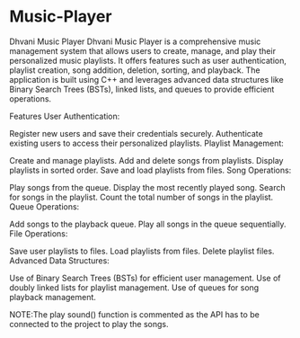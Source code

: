 # Music-Player
Dhvani Music Player Dhvani Music Player is a comprehensive music management system that allows users to create, manage, and play their personalized music playlists. It offers features such as user authentication, playlist creation, song addition, deletion, sorting, and playback. The application is built using C++ and leverages advanced data structures like Binary Search Trees (BSTs), linked lists, and queues to provide efficient operations.

Features User Authentication:

Register new users and save their credentials securely. Authenticate existing users to access their personalized playlists. Playlist Management:

Create and manage playlists. Add and delete songs from playlists. Display playlists in sorted order. Save and load playlists from files. Song Operations:

Play songs from the queue. Display the most recently played song. Search for songs in the playlist. Count the total number of songs in the playlist. Queue Operations:

Add songs to the playback queue. Play all songs in the queue sequentially. File Operations:

Save user playlists to files. Load playlists from files. Delete playlist files. Advanced Data Structures:

Use of Binary Search Trees (BSTs) for efficient user management. Use of doubly linked lists for playlist management. Use of queues for song playback management.

NOTE:The play sound() function is commented as the API has to be connected to the project to play the songs.
